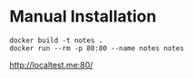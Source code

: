 # Manual Installation
```
docker build -t notes .
docker run --rm -p 80:80 --name notes notes
```
http://localtest.me:80/